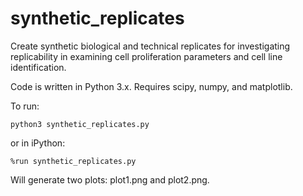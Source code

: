 # synthetic_replicates
Create synthetic biological and technical replicates for investigating replicability in examining cell proliferation parameters and cell line identification.

Code is written in Python 3.x. Requires scipy, numpy, and matplotlib. 

To run:
```
python3 synthetic_replicates.py
```
or
in iPython:
```
%run synthetic_replicates.py
```

Will generate two plots: plot1.png and plot2.png.
